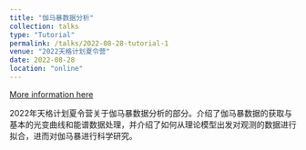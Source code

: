 ```yaml
---
title: "伽马暴数据分析"
collection: talks
type: "Tutorial"
permalink: /talks/2022-08-28-tutorial-1
venue: "2022天格计划夏令营"
date: 2022-08-28
location: "online"
---
```


[More information here](https://www.bilibili.com/video/BV1B8411W7KK/?vd_source=2a4f0c1ba2ad01da9e395325285c2d16)

2022年天格计划夏令营关于伽马暴数据分析的部分。介绍了伽马暴数据的获取与基本的光变曲线和能谱数据处理，并介绍了如何从理论模型出发对观测的数据进行拟合，进而对伽马暴进行科学研究。
